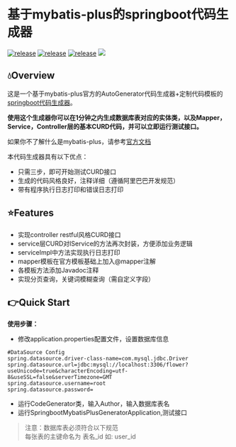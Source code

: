 # 基于mybatis-plus的springboot代码生成器
[![release](https://img.shields.io/badge/release-1.0.0-green)](https://github.com/misterchaos/springboot-mybatis-plus-generator)
[![release](https://img.shields.io/badge/version-beta-orange)](https://github.com/misterchaos/springboot-mybatis-plus-generator/releases)
[![release](https://img.shields.io/badge/build-passing-green)](https://github.com/misterchaos/springboot-mybatis-plus-generator/releases)
![](https://img.shields.io/badge/license-Apache-blue)

## :droplet:Overview

这是一个基于mybatis-plus官方的AutoGenerator代码生成器+定制代码模板的[springboot代码生成器](https://github.com/misterchaos/springboot-mybatis-plus-generator)。

**使用这个生成器你可以在1分钟之内生成数据库表对应的实体类，以及Mapper，Service，Controller层的基本CURD代码，并可以立即运行测试接口。**

如果你不了解什么是mybatis-plus，请参考[官方文档](https://mp.baomidou.com/)

本代码生成器具有以下优点：

- 只需三步，即可开始测试CURD接口
- 生成的代码风格良好，注释详细（遵循阿里巴巴开发规范）
- 带有程序执行日志打印和错误日志打印

## :star:Features

- 实现controller restful风格CURD接口
- service层CURD对IService的方法再次封装，方便添加业务逻辑
- serviceImpl中方法实现执行日志打印
- mapper模板在官方模板基础上加入@mapper注解
- 各模板方法添加Javadoc注释
- 实现分页查询，关键词模糊查询（需自定义字段）
## :point_right:Quick Start

**使用步骤：**

- 修改application.properties配置文件，设置数据库信息
```
#DataSource Config
spring.datasource.driver-class-name=com.mysql.jdbc.Driver
spring.datasource.url=jdbc:mysql://localhost:3306/flower?useUnicode=true&characterEncoding=utf-8&useSSL=false&serverTimezone=GMT
spring.datasource.username=root
spring.datasource.password=
```
- 运行CodeGenerator类，输入Author，输入数据库表名
- 运行SpringbootMybatisPlusGeneratorApplication,测试接口

> 注意：数据库表必须符合以下规范<br>
> 每张表的主键命名为 表名_id 如: user_id